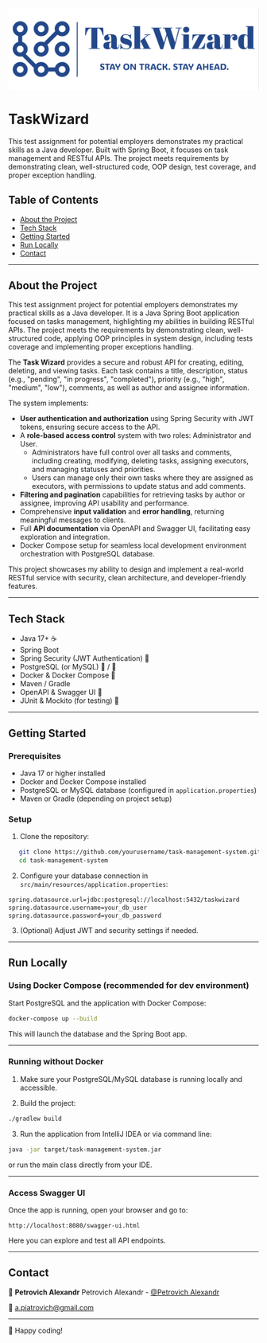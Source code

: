 ![](src/main/resources/static/logo.png)
# TaskWizard
This test assignment for potential employers demonstrates my practical skills as a Java developer. Built with Spring Boot, it focuses on task management and RESTful APIs. The project meets requirements by demonstrating clean, well-structured code, OOP design, test coverage, and proper exception handling.
## Table of Contents
- [About the Project](#about-the-project)
- [Tech Stack](#tech-stack)
- [Getting Started](#getting-started)
- [Run Locally](#run-locally)
- [Contact](#contact)

---

## About the Project

This test assignment project for potential employers demonstrates my practical skills as a Java developer. It is a Java Spring Boot application focused on tasks management, highlighting my abilities in building RESTful APIs. The project meets the requirements by demonstrating clean, well-structured code, applying OOP principles in system design, including tests coverage and implementing proper exceptions handling.

The **Task Wizard** provides a secure and robust API for creating, editing, deleting, and viewing tasks. Each task contains a title, description, status (e.g., "pending", "in progress", "completed"), priority (e.g., "high", "medium", "low"), comments, as well as author and assignee information.

The system implements:

- **User authentication and authorization** using Spring Security with JWT tokens, ensuring secure access to the API.
- A **role-based access control** system with two roles: Administrator and User.
   - Administrators have full control over all tasks and comments, including creating, modifying, deleting tasks, assigning executors, and managing statuses and priorities.
   - Users can manage only their own tasks where they are assigned as executors, with permissions to update status and add comments.
- **Filtering and pagination** capabilities for retrieving tasks by author or assignee, improving API usability and performance.
- Comprehensive **input validation** and **error handling**, returning meaningful messages to clients.
- Full **API documentation** via OpenAPI and Swagger UI, facilitating easy exploration and integration.
- Docker Compose setup for seamless local development environment orchestration with PostgreSQL database.

This project showcases my ability to design and implement a real-world RESTful service with security, clean architecture, and developer-friendly features.

---

## Tech Stack

* Java 17+ ☕
* Spring Boot  
* Spring Security (JWT Authentication) 🔐  
* PostgreSQL (or MySQL) 🐘 / 🐬  
* Docker & Docker Compose 🐳  
* Maven / Gradle  
* OpenAPI & Swagger UI 📄  
* JUnit & Mockito (for testing) 🧪  

---

## Getting Started

### Prerequisites

- Java 17 or higher installed  
- Docker and Docker Compose installed  
- PostgreSQL or MySQL database (configured in `application.properties`)  
- Maven or Gradle (depending on project setup)  

### Setup

1. Clone the repository:

```bash
   git clone https://github.com/yourusername/task-management-system.git
   cd task-management-system
```

2. Configure your database connection in `src/main/resources/application.properties`:

```properties
spring.datasource.url=jdbc:postgresql://localhost:5432/taskwizard
spring.datasource.username=your_db_user
spring.datasource.password=your_db_password
```

3. (Optional) Adjust JWT and security settings if needed.

---

## Run Locally

### Using Docker Compose (recommended for dev environment)

Start PostgreSQL and the application with Docker Compose:

```bash
docker-compose up --build
```

This will launch the database and the Spring Boot app.

---

### Running without Docker

1. Make sure your PostgreSQL/MySQL database is running locally and accessible.

2. Build the project:

```bash
./gradlew build
```

3. Run the application from IntelliJ IDEA or via command line:

```bash
java -jar target/task-management-system.jar
```

or run the main class directly from your IDE.

---

### Access Swagger UI

Once the app is running, open your browser and go to:

```
http://localhost:8080/swagger-ui.html
```

Here you can explore and test all API endpoints.

---

## Contact

👤 **Petrovich Alexandr**
Petrovich Alexandr - [@Petrovich Alexandr](https://www.linkedin.com/in/alexandr-petrovich/)

📩 a.piatrovich@gmail.com

---
🚀 Happy coding!
```